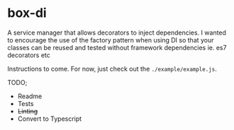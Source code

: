 # box-di

A service manager that allows decorators to inject dependencies. I wanted to encourage the use of the factory pattern when using DI so that your classes can be reused and tested without framework dependencies ie. es7 decorators etc

Instructions to come. For now, just check out the `./example/example.js`.

TODO;
* Readme
* Tests
* ~~Linting~~
* Convert to Typescript